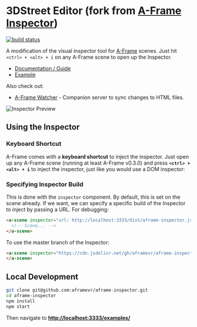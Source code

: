 # 3DStreet Editor (fork from [A-Frame Inspector](https://github.com/aframevr/aframe-inspector/))

[![build status][travis-image]][travis-url]

A modification of the visual inspector tool for [A-Frame](https://aframe.io) scenes. Just hit
`<ctrl> + <alt> + i` on any A-Frame scene to open up the Inspector.

- [Documentation / Guide](https://aframe.io/docs/master/introduction/visual-inspector-and-dev-tools.html)
- [Example](https://aframe.io/aframe-inspector/examples/)

Also check out:

- [A-Frame Watcher](https://github.com/supermedium/aframe-watcher) - Companion server to sync changes to HTML files.

![Inspector Preview](https://user-images.githubusercontent.com/674727/50159991-fa540c80-028c-11e9-87f1-72c54e08d808.png)

## Using the Inspector

### Keyboard Shortcut

A-Frame comes with a **keyboard shortcut** to inject the inspector. Just open
up any A-Frame scene (running at least A-Frame v0.3.0) and press **`<ctrl> +
<alt> + i`** to inject the inspector, just like you would use a DOM inspector:

### Specifying Inspector Build

This is done with the `inspector` component. By default, this is set on the
scene already. If we want, we can specify a specific build of the Inspector to
inject by passing a URL. For debugging:

```html
<a-scene inspector="url: http://localhost:3333/dist/aframe-inspector.js">
  <!-- Scene... -->
</a-scene>
```

To use the master branch of the Inspector:

```html
<a-scene inspector="https://cdn.jsdelivr.net/gh/aframevr/aframe-inspector@master/dist/aframe-inspector.min.js">
</a-scene>
```

## Local Development

```bash
git clone git@github.com:aframevr/aframe-inspector.git
cd aframe-inspector
npm install
npm start
```

Then navigate to __[http://localhost:3333/examples/](http://localhost:3333/examples/)__

[travis-image]: https://img.shields.io/travis/aframevr/aframe-inspector.svg?style=flat-square
[travis-url]: https://travis-ci.org/aframevr/aframe-inspector

